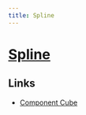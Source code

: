 ```yaml
---
title: Spline
---
```


# [Spline](https://spline.design/)

## Links

- [Component Cube](https://app.spline.design/file/876e0754-9005-4048-b104-9ec3fb6a85b1)
